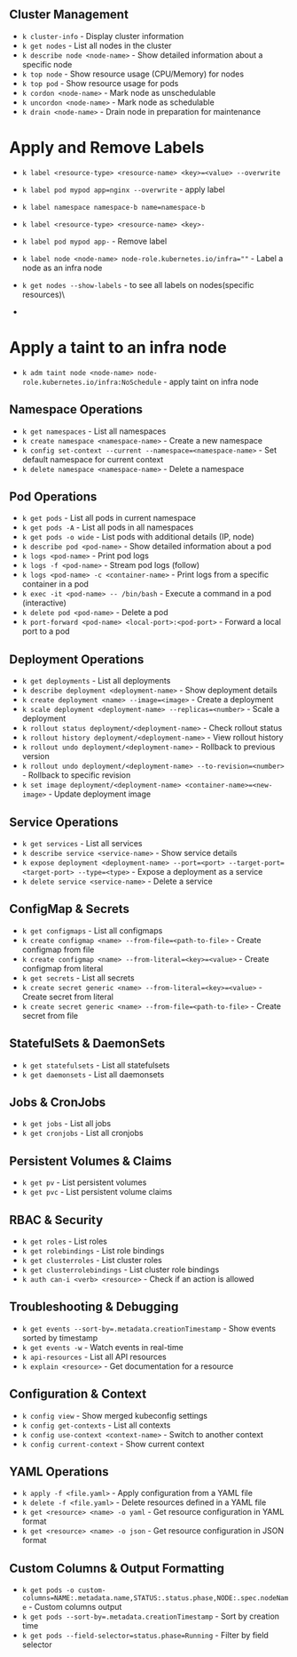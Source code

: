 ## Cluster Management
- `k cluster-info` - Display cluster information
- `k get nodes` - List all nodes in the cluster
- `k describe node <node-name>` - Show detailed information about a specific node
- `k top node` - Show resource usage (CPU/Memory) for nodes
- `k top pod` - Show resource usage for pods
- `k cordon <node-name>` - Mark node as unschedulable
- `k uncordon <node-name>` - Mark node as schedulable
- `k drain <node-name>` - Drain node in preparation for maintenance

# Apply and Remove Labels

- `k label <resource-type> <resource-name> <key>=<value> --overwrite`
- `k label pod mypod app=nginx --overwrite` - apply label
- `k label namespace namespace-b name=namespace-b` 

- `k label <resource-type> <resource-name> <key>-`
- `k label pod mypod app-` - Remove label
- `k label node <node-name> node-role.kubernetes.io/infra=""` - Label a node as an infra node
- `k get nodes --show-labels` - to see all labels on nodes(specific resources)\
- 
# Apply a taint to an infra node

- `k adm taint node <node-name> node-role.kubernetes.io/infra:NoSchedule` - apply taint on infra node

## Namespace Operations
- `k get namespaces` - List all namespaces
- `k create namespace <namespace-name>` - Create a new namespace
- `k config set-context --current --namespace=<namespace-name>` - Set default namespace for current context
- `k delete namespace <namespace-name>` - Delete a namespace

## Pod Operations
- `k get pods` - List all pods in current namespace
- `k get pods -A` - List all pods in all namespaces
- `k get pods -o wide` - List pods with additional details (IP, node)
- `k describe pod <pod-name>` - Show detailed information about a pod
- `k logs <pod-name>` - Print pod logs
- `k logs -f <pod-name>` - Stream pod logs (follow)
- `k logs <pod-name> -c <container-name>` - Print logs from a specific container in a pod
- `k exec -it <pod-name> -- /bin/bash` - Execute a command in a pod (interactive)
- `k delete pod <pod-name>` - Delete a pod
- `k port-forward <pod-name> <local-port>:<pod-port>` - Forward a local port to a pod

## Deployment Operations
- `k get deployments` - List all deployments
- `k describe deployment <deployment-name>` - Show deployment details
- `k create deployment <name> --image=<image>` - Create a deployment
- `k scale deployment <deployment-name> --replicas=<number>` - Scale a deployment
- `k rollout status deployment/<deployment-name>` - Check rollout status
- `k rollout history deployment/<deployment-name>` - View rollout history
- `k rollout undo deployment/<deployment-name>` - Rollback to previous version
- `k rollout undo deployment/<deployment-name> --to-revision=<number>` - Rollback to specific revision
- `k set image deployment/<deployment-name> <container-name>=<new-image>` - Update deployment image

## Service Operations
- `k get services` - List all services
- `k describe service <service-name>` - Show service details
- `k expose deployment <deployment-name> --port=<port> --target-port=<target-port> --type=<type>` - Expose a deployment as a service
- `k delete service <service-name>` - Delete a service

## ConfigMap & Secrets
- `k get configmaps` - List all configmaps
- `k create configmap <name> --from-file=<path-to-file>` - Create configmap from file
- `k create configmap <name> --from-literal=<key>=<value>` - Create configmap from literal
- `k get secrets` - List all secrets
- `k create secret generic <name> --from-literal=<key>=<value>` - Create secret from literal
- `k create secret generic <name> --from-file=<path-to-file>` - Create secret from file

## StatefulSets & DaemonSets
- `k get statefulsets` - List all statefulsets
- `k get daemonsets` - List all daemonsets

## Jobs & CronJobs
- `k get jobs` - List all jobs
- `k get cronjobs` - List all cronjobs

## Persistent Volumes & Claims
- `k get pv` - List persistent volumes
- `k get pvc` - List persistent volume claims

## RBAC & Security
- `k get roles` - List roles
- `k get rolebindings` - List role bindings
- `k get clusterroles` - List cluster roles
- `k get clusterrolebindings` - List cluster role bindings
- `k auth can-i <verb> <resource>` - Check if an action is allowed

## Troubleshooting & Debugging
- `k get events --sort-by=.metadata.creationTimestamp` - Show events sorted by timestamp
- `k get events -w` - Watch events in real-time
- `k api-resources` - List all API resources
- `k explain <resource>` - Get documentation for a resource

## Configuration & Context
- `k config view` - Show merged kubeconfig settings
- `k config get-contexts` - List all contexts
- `k config use-context <context-name>` - Switch to another context
- `k config current-context` - Show current context

## YAML Operations
- `k apply -f <file.yaml>` - Apply configuration from a YAML file
- `k delete -f <file.yaml>` - Delete resources defined in a YAML file
- `k get <resource> <name> -o yaml` - Get resource configuration in YAML format
- `k get <resource> <name> -o json` - Get resource configuration in JSON format

## Custom Columns & Output Formatting
- `k get pods -o custom-columns=NAME:.metadata.name,STATUS:.status.phase,NODE:.spec.nodeName` - Custom columns output
- `k get pods --sort-by=.metadata.creationTimestamp` - Sort by creation time
- `k get pods --field-selector=status.phase=Running` - Filter by field selector